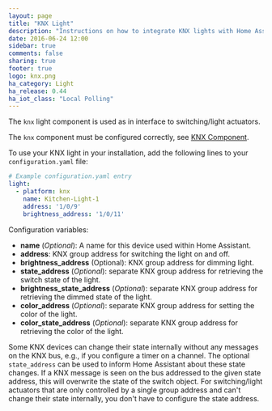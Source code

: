 ```yaml
---
layout: page
title: "KNX Light"
description: "Instructions on how to integrate KNX lights with Home Assistant."
date: 2016-06-24 12:00
sidebar: true
comments: false
sharing: true
footer: true
logo: knx.png
ha_category: Light
ha_release: 0.44 
ha_iot_class: "Local Polling"
---
```



The `knx` light component is used as in interface to switching/light actuators.

The `knx` component must be configured correctly, see [KNX Component](/components/knx).

To use your KNX light in your installation, add the following lines to your `configuration.yaml` file:

```yaml
# Example configuration.yaml entry
light:
  - platform: knx
    name: Kitchen-Light-1
    address: '1/0/9'
    brightness_address: '1/0/11'
```

Configuration variables:

- **name** (*Optional*): A name for this device used within Home Assistant.
- **address**: KNX group address for switching the light on and off.
- **brightness_address** (Optional): KNX group address for dimming light.
- **state_address** (*Optional*): separate KNX group address for retrieving the switch state of the light.
- **brightness_state_address** (*Optional*): separate KNX group address for retrieving the dimmed state of the light.
- **color_address** (*Optional*): separate KNX group address for setting the color of the light.
- **color_state_address** (*Optional*): separate KNX group address for retrieving the color of the light.

Some KNX devices can change their state internally without any messages on the KNX bus, e.g., if you configure a timer on a channel. The optional `state_address` can be used to inform Home Assistant about these state changes. If a KNX message is seen on the bus addressed to the given state address, this will overwrite the state of the switch object.
For switching/light actuators that are only controlled by a single group address and can't change their state internally, you don't have to configure the state address.
